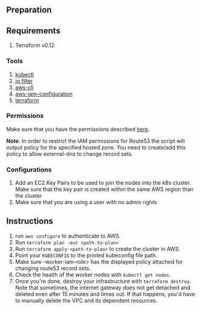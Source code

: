 ## Preparation

## Requirements

1. Terraform v0.12

### Tools

1. [kubectl](https://kubernetes.io/docs/tasks/tools/install-kubectl/)
2. [jq filter](https://stedolan.github.io/jq/)
3. [aws-cli](https://aws.amazon.com/cli/)
4. [aws-iam-configuration](https://docs.aws.amazon.com/eks/latest/userguide/install-aws-iam-authenticator.html)
4. [terraform](https://www.terraform.io/)

### Permissions

Make sure that you have the permissions described [here](https://github.com/SUSE/scf/wiki/IAM-Requirements-for-EKS).

**Note**: In order to restrict the IAM permissions for Route53 the script will output policy for the specified hosted zone. You need to create/add this policy to allow external-dns to change record sets.

### Configurations

1. Add an EC2 Key Pairs to be used to join the nodes into the k8s cluster. Make sure that the key pair is created within the same AWS region than the cluster
2. Make sure that you are using a user with no admin rights

## Instructions

1. run `aws configure` to authenticate to AWS.
2. Run `terraform plan -out <path-to-plan>`
3. Run `terraform apply <path-to-plan>` to create the cluster in AWS.
4. Point your `KUBECONFIG` to the printed kubeconfig file path.
5. Make sure <your-cluster-name>-worker-iam-role> has the displayed policy attached for changing route53 record sets.
5. Check the health of the worker nodes with `kubectl get nodes`.
6. Once you're done, destroy your infrastructure with `terraform destroy`. Note that sometimes, the internet gateway does not get detached and deleted even after 15 minutes and times out. If that happens, you'd have to manually delete the VPC and its dependent resources.
